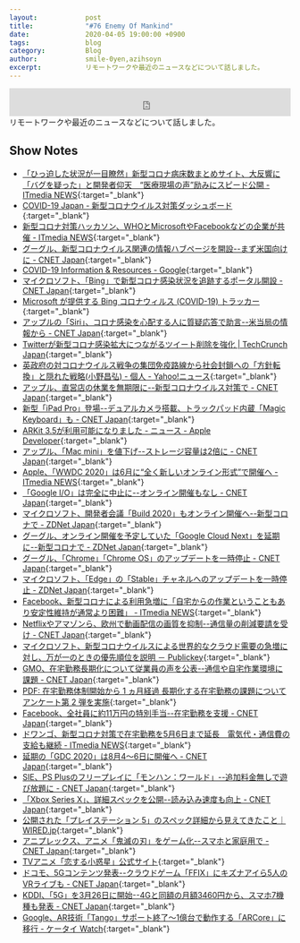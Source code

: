 ```yaml
---
layout:            post
title:             "#76 Enemy Of Mankind"
date:              2020-04-05 19:00:00 +0900
tags:              blog
category:          Blog
author:            smile-0yen,azihsoyn
excerpt:           リモートワークや最近のニュースなどについて話しました。
---
```

<iframe width="100%" height="50" scrolling="no" frameborder="no" src="https://w.soundcloud.com/player/?url=https%3A//api.soundcloud.com/tracks/791412319&color=%23ff5500&auto_play=false&hide_related=false&show_comments=false&show_user=true&show_reposts=false&show_teaser=false&visual=false&show_artwork=false&default_height=75"></iframe>
リモートワークや最近のニュースなどについて話しました。

## Show Notes
- [「ひっ迫した状況が一目瞭然」新型コロナ病床数まとめサイト、大反響に「バグを疑った」と開発者仰天　“医療現場の声”励みにスピード公開 \- ITmedia NEWS](https://www.itmedia.co.jp/news/articles/2003/26/news112.html){:target="_blank"}
- [COVID\-19 Japan \- 新型コロナウイルス対策ダッシュボード](https://www.stopcovid19.jp/){:target="_blank"}
- [新型コロナ対策ハッカソン、WHOとMicrosoftやFacebookなどの企業が共催 \- ITmedia NEWS](https://www.itmedia.co.jp/news/articles/2003/26/news063.html){:target="_blank"}
- [グーグル、新型コロナウイルス関連の情報ハブページを開設\-\-まず米国向けに \- CNET Japan](https://japan.cnet.com/article/35151232/){:target="_blank"}
- [COVID\-19 Information & Resources \- Google](https://www.google.com/covid19/){:target="_blank"}
- [マイクロソフト、「Bing」で新型コロナ感染状況を追跡するポータル開設 \- CNET Japan](https://japan.cnet.com/article/35150934/){:target="_blank"}
- [Microsoft が提供する Bing コロナウィルス \(COVID\-19\) トラッカー](https://www.bing.com/covid){:target="_blank"}
- [アップルの「Siri」、コロナ感染を心配する人に質疑応答で助言\-\-米当局の情報から \- CNET Japan](https://japan.cnet.com/article/35151178/){:target="_blank"}
- [Twitterが新型コロナ感染拡大につながるツイート削除を強化 \| TechCrunch Japan](https://jp.techcrunch.com/2020/03/20/2020-03-18-twitter-coronavirus-covid-19-misinformation-policy/){:target="_blank"}
- [英政府の対コロナウイルス戦争の集団免疫路線から社会封鎖への「方針転換」と隠れた戦略\(小野昌弘\) \- 個人 \- Yahoo\!ニュース](https://news.yahoo.co.jp/byline/onomasahiro/20200321-00168922/){:target="_blank"}
- [アップル、直営店の休業を無期限に\-\-新型コロナウイルス対策で \- CNET Japan](https://japan.cnet.com/article/35150982/){:target="_blank"}
- [新型「iPad Pro」登場\-\-デュアルカメラ搭載、トラックパッド内蔵「Magic Keyboard」も \- CNET Japan](https://japan.cnet.com/article/35151053/){:target="_blank"}
- [ARKit 3\.5が利用可能になりました \- ニュース \- Apple Developer](https://developer.apple.com/jp/news/?id=03242020a){:target="_blank"}
- [アップル、「Mac mini」を値下げ\-\-ストレージ容量は2倍に \- CNET Japan](https://japan.cnet.com/article/35151058/){:target="_blank"}
- [Apple、「WWDC 2020」は6月に“全く新しいオンライン形式”で開催へ \- ITmedia NEWS](https://www.itmedia.co.jp/news/articles/2003/14/news014.html){:target="_blank"}
- [「Google I/O」は完全に中止に\-\-オンライン開催もなし \- CNET Japan](https://japan.cnet.com/article/35151166/){:target="_blank"}
- [マイクロソフト、開発者会議「Build 2020」もオンライン開催へ\-\-新型コロナで \- ZDNet Japan](https://japan.zdnet.com/article/35150780/){:target="_blank"}
- [グーグル、オンライン開催を予定していた「Google Cloud Next」を延期に\-\-新型コロナで \- ZDNet Japan](https://japan.zdnet.com/article/35151017/){:target="_blank"}
- [グーグル、「Chrome」「Chrome OS」のアップデートを一時停止 \- CNET Japan](https://japan.cnet.com/article/35151075/){:target="_blank"}
- [マイクロソフト、「Edge」の「Stable」チャネルへのアップデートを一時停止 \- ZDNet Japan](https://japan.zdnet.com/article/35151258/){:target="_blank"}
- [Facebook、新型コロナによる利用急増に「自宅からの作業ということもあり安定性維持が通常より困難」 \- ITmedia NEWS](https://www.itmedia.co.jp/news/articles/2003/25/news080.html){:target="_blank"}
- [Netflixやアマゾンら、欧州で動画配信の画質を抑制\-\-通信量の削減要請を受け \- CNET Japan](https://japan.cnet.com/article/35151184/){:target="_blank"}
- [マイクロソフト、新型コロナウイルスによる世界的なクラウド需要の急増に対し、万が一のときの優先順位を説明 － Publickey](https://www.publickey1.jp/blog/20/post_276.html){:target="_blank"}
- [GMO、在宅勤務長期化について従業員の声を公表\-\-通信や自宅作業環境に課題 \- CNET Japan](https://japan.cnet.com/article/35150978/){:target="_blank"}
- [PDF: 在宅勤務体制開始から 1 ヵ月経過 長期化する在宅勤務の課題についてアンケート第 2 弾を実施](https://www.gmo.jp/pdf/news/gmo_news_6713.pdf){:target="_blank"}
- [Facebook、全社員に約11万円の特別手当\-\-在宅勤務を支援 \- CNET Japan](https://japan.cnet.com/article/35151001/){:target="_blank"}
- [ドワンゴ、新型コロナ対策で在宅勤務を5月6日まで延長　電気代・通信費の支給も継続 \- ITmedia NEWS](https://www.itmedia.co.jp/news/articles/2003/25/news093.html){:target="_blank"}
- [延期の「GDC 2020」は8月4～6日に開催へ \- CNET Japan](https://japan.cnet.com/article/35151167/){:target="_blank"}
- [SIE、PS Plusのフリープレイに「モンハン：ワールド」\-\-追加料金無しで遊び放題に \- CNET Japan](https://japan.cnet.com/article/35151049/){:target="_blank"}
- [「Xbox Series X」、詳細スペックを公開\-\-読み込み速度も向上 \- CNET Japan](https://japan.cnet.com/article/35150924/){:target="_blank"}
- [公開された「プレイステーション 5」のスペック詳細から見えてきたこと｜WIRED\.jp](https://wired.jp/2020/03/19/sony-playstation-5-specs-ssd-and-backward-compatibility/){:target="_blank"}
- [アニプレックス、アニメ「鬼滅の刃」をゲーム化\-\-スマホと家庭用で \- CNET Japan](https://japan.cnet.com/article/35150868/){:target="_blank"}
- [TVアニメ「恋する小惑星」公式サイト](http://koiastv.com/){:target="_blank"}
- [ドコモ、5Gコンテンツ発表\-\-クラウドゲーム「FFIX」にキズナアイら5人のVRライブも \- CNET Japan](https://japan.cnet.com/article/35151025/){:target="_blank"}
- [KDDI、「5G」を3月26日に開始\-\-4Gと同額の月額3460円から、スマホ7機種も発表 \- CNET Japan](https://japan.cnet.com/article/35151197/){:target="_blank"}
- [Google、AR技術「Tango」サポート終了～1億台で動作する「ARCore」に移行 \- ケータイ Watch](https://k-tai.watch.impress.co.jp/docs/news/1097947.html){:target="_blank"}

